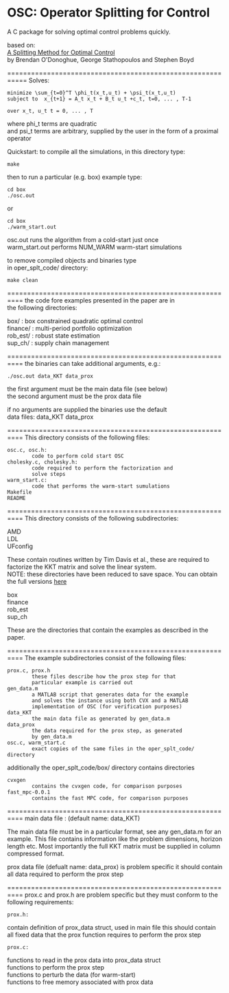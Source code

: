 OSC: Operator Splitting for Control
===========================================================
A C package for solving optimal control problems quickly.

based on:  
[A Splitting Method for Optimal Control](http://www.stanford.edu/~boyd/papers/oper_splt_ctrl.html)  
by Brendan O'Donoghue, George Stathopoulos and Stephen Boyd  

===========================================================
Solves:
    
    minimize \sum_{t=0}^T \phi_t(x_t,u_t) + \psi_t(x_t,u_t) 
    subject to  x_{t+1} = A_t x_t + B_t u_t +c_t, t=0, ... , T-1

    over x_t, u_t t = 0, ... , T

where phi_t terms are quadratic  
and psi_t terms are arbitrary, supplied by the user in the form of a proximal operator

Quickstart:
to compile all the simulations, in this directory type:

    make

then to run a particular (e.g. box) example type:

    cd box
    ./osc.out

or 

    cd box
    ./warm_start.out

osc.out runs the algorithm from a cold-start just once  
warm_start.out performs NUM_WARM warm-start simulations

to remove compiled objects and binaries type  
in oper_splt_code/ directory:

    make clean

==========================================================
the code fore examples presented in the paper are in  
the following directories:

box/ : box constrained quadratic optimal control  
finance/ : multi-period portfolio optimization  
rob_est/ : robust state estimation  
sup_ch/ : supply chain management  

==========================================================
the binaries can take additional arguments, e.g.:

    ./osc.out data_KKT data_prox

the first argument must be the main data file (see below)  
the second argument must be the prox data file  

if no arguments are supplied the binaries use the default  
data files: data_KKT data_prox  

==========================================================
This directory consists of the following files:

    osc.c, osc.h:  
			code to perform cold start OSC  
    cholesky.c, cholesky.h:  
			code required to perform the factorization and  
			solve steps	    
    warm_start.c: 
            code that performs the warm-start sumulations  
    Makefile  
    README

==========================================================
This directory consists of the following subdirectories:

AMD  
LDL  
UFconfig  

These contain routines written by Tim Davis et al., these
are required to factorize the KKT matrix and solve the
linear system.  
NOTE: these directories have been reduced to save space.
You can obtain the full versions [here](http://www.cise.ufl.edu/research/sparse/SuiteSparse/)

box  
finance  
rob_est  
sup_ch  

These are the directories that contain the examples as
described in the paper.

==========================================================
The example subdirectories consist of the following files:

    prox.c, prox.h
			these files describe how the prox step for that
			particular example is carried out
    gen_data.m
			a MATLAB script that generates data for the example
			and solves the instance using both CVX and a MATLAB
			implementation of OSC (for verification purposes)
    data_KKT
			the main data file as generated by gen_data.m
    data_prox
			the data required for the prox step, as generated
			by gen_data.m
    osc.c, warm_start.c
			exact copies of the same files in the oper_splt_code/ directory

additionally the oper_splt_code/box/ directory contains directories

    cvxgen
			contains the cvxgen code, for comparison purposes
    fast_mpc-0.0.1
			contains the fast MPC code, for comparison purposes

==========================================================
main data file : (default name: data_KKT)

The main data file must be in a particular format, see any 
gen_data.m for an example.  This file contains information 
like the problem dimensions, horizon
length etc.  Most importantly the full KKT matrix must be 
supplied in column compressed format.

prox data file (defualt name: data_prox) is problem specific
it should contain all data required to perform the prox step

==========================================================
prox.c and prox.h are problem specific but they must conform
to the following requirements:

    prox.h:
contain definition of prox_data struct, used in main file
this should contain all fixed data that the prox function
requires to perform the prox step

    prox.c:
functions to read in the prox data into prox_data struct  
functions to perform the prox step  
functions to perturb the data (for warm-start)  
functions to free memory associated with prox data  
